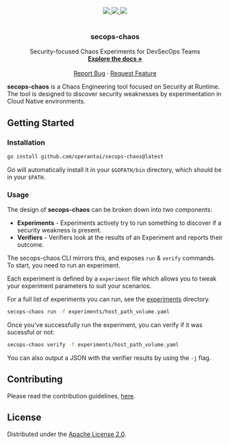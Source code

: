 <div align="center">
  <a href="https://github.com/OperantAI/secops-chaos/actions/workflows/build.yml">
    <img src="https://github.com/OperantAI/secops-chaos/actions/workflows/build.yml/badge.svg?branch=main">
  </a>
  <a href="https://github.com/operantai/secops-chaos/issues">
    <img src="https://img.shields.io/github/issues/operantai/secops-chaos">
  </a>
  <a href ="https://github.com/operantai/secops-chaos/blob/main/LICENSE">
    <img src="https://img.shields.io/github/license/operantai/secops-chaos">
  </a>
</div>
<br />
<div align="center">
  <h3 align="center">secops-chaos</h3>
  <p align="center">
    Security-focused Chaos Experiments for DevSecOps Teams
    <br />
    <a href="https://github.com/operantai/secops-chaos/blob/main/README.md"><strong>Explore the docs »</strong></a>
    <br />
    <br />
    <a href="https://github.com/operantai/secops-chaos/blob/main/CONTRIBUTING.md#reporting-bugs">Report Bug</a>
    ·
    <a href="https://github.com/operantai/secops-chaos/blob/main/CONTRIBUTING.md#suggesting-enhancements">Request Feature</a>
  </p>
</div>

**secops-chaos** is a Chaos Engineering tool focused on Security at Runtime. The tool is designed to discover security weaknesses by experimentation in Cloud Native environments.

## Getting Started

### Installation

``` sh
go install github.com/operantai/secops-chaos@latest
```

Go will automatically install it in your `$GOPATH/bin` directory, which should be in your `$PATH`.

### Usage

The design of **secops-chaos** can be broken down into two components:

- **Experiments** - Experiments actively try to run something to discover if a security weakness is present.
- **Verifiers** - Verifiers look at the results of an Experiment and reports their outcome.

The secops-chaos CLI mirrors this, and exposes `run` & `verify` commands. To start, you need to run an experiment.

Each experiment is defined by a `experiment` file which allows you to tweak your experiment parameters to suit your scenarios.

For a full list of experiments you can run, see the [experiments][experiments-dir-url] directory.

``` sh
secops-chaos run -f experiments/host_path_volume.yaml
```

Once you've successfully run the experiment, you can verify if it was sucessful or not:

```sh
secops-chaos verify -f experiments/host_path_volume.yaml
```

You can also output a JSON with the verifier results by using the `-j` flag.

## Contributing

Please read the contribution guidelines, [here][contributing-url].

## License 

Distributed under the [Apache License 2.0][license-url].

[experiments-dir-url]: https://github.com/operantai/secops-chaos/blob/main/experiments
[contributing-url]: https://github.com/operantai/secops-chaos/blob/main/CONTRIBUTING.md
[license-url]: https://github.com/operantai/secops-chaos/blob/main/LICENSE
